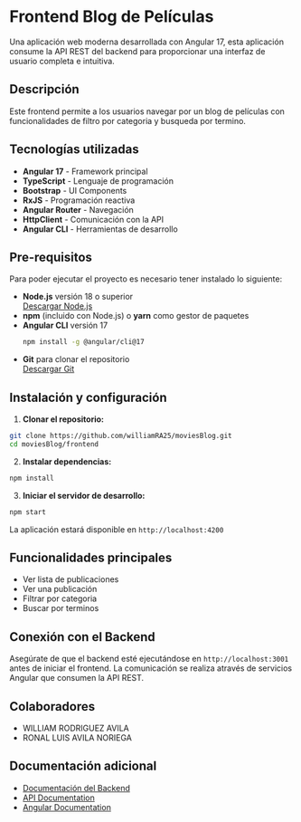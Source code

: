 # Frontend Blog de Películas

Una aplicación web moderna desarrollada con Angular 17, esta aplicación consume la API REST del backend para proporcionar una interfaz de usuario completa e intuitiva.

## Descripción

Este frontend permite a los usuarios navegar por un blog de películas con funcionalidades de filtro por categoria y busqueda por termino. 

## Tecnologías utilizadas

- **Angular 17** - Framework principal
- **TypeScript** - Lenguaje de programación
- **Bootstrap** - UI Components
- **RxJS** - Programación reactiva
- **Angular Router** - Navegación
- **HttpClient** - Comunicación con la API
- **Angular CLI** - Herramientas de desarrollo

## Pre-requisitos

Para poder ejecutar el proyecto es necesario tener instalado lo siguiente:

- **Node.js** versión 18 o superior  
  [Descargar Node.js](https://nodejs.org/es/download)
- **npm** (incluido con Node.js) o **yarn** como gestor de paquetes
- **Angular CLI** versión 17  
  ```bash
  npm install -g @angular/cli@17
  ```
- **Git** para clonar el repositorio  
  [Descargar Git](https://git-scm.com/downloads)

## Instalación y configuración

1. **Clonar el repositorio:**
```bash
git clone https://github.com/williamRA25/moviesBlog.git
cd moviesBlog/frontend
```

2. **Instalar dependencias:**
```bash
npm install
```

3. **Iniciar el servidor de desarrollo:**
```bash
npm start
```

La aplicación estará disponible en `http://localhost:4200`

## Funcionalidades principales

- Ver lista de publicaciones 
- Ver una publicación
- Filtrar por categoria
- Buscar por terminos 

## Conexión con el Backend

Asegúrate de que el backend esté ejecutándose en `http://localhost:3001` antes de iniciar el frontend. La comunicación se realiza através de servicios Angular que consumen la API REST.

## Colaboradores

- WILLIAM RODRIGUEZ AVILA
- RONAL LUIS AVILA NORIEGA

## Documentación adicional

- [Documentación del Backend](../backend/README.md)
- [API Documentation](https://documenter.getpostman.com/view/47434181/2sB3BEnA71)
- [Angular Documentation](https://angular.io/docs)
